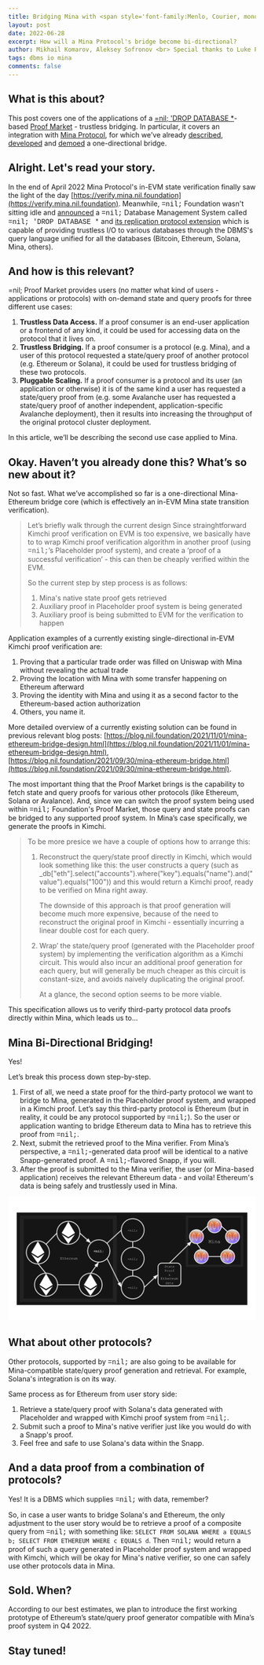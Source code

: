 ```yaml
---
title: Bridging Mina with <span style='font-family:Menlo, Courier, monospace'>=nil;</span>'s Proof Market.
layout: post
date: 2022-06-28
excerpt: How will a Mina Protocol's bridge become bi-directional?
author: Mikhail Komarov, Aleksey Sofronov <br> Special thanks to Luke Pearson for discussion, adjustments and comments.
tags: dbms io mina
comments: false
---
```


## What is this about?

This post covers one of the applications of a [=nil; 'DROP DATABASE *](https://blog.nil.foundation/2021/12/01/database-management-system.html)-based [Proof Market](https://blog.nil.foundation/2022/05/31/dbms-replication-protocol.html) - trustless bridging. In particular, it covers an integration with 
[Mina Protocol](https://minaprotocol.com), for which we've already 
[described](https://blog.nil.foundation/2021/09/30/mina-ethereum-bridge.html), 
[developed](https://blog.nil.foundation/2021/11/01/mina-ethereum-bridge-design.html) 
and [demoed](https://twitter.com/nil_foundation/status/1519217326679277569?s=21&t=cO_rYkedp2iIoekhh9DbQg) 
a one-directional bridge.

## Alright. Let's read your story.

In the end of April 2022 Mina Protocol's in-EVM state verification finally saw
the light of the day [https://verify.mina.nil.foundation](https://verify.mina.nil.foundation).
Meanwhile, <span style='font-family:Menlo, Courier, monospace'>=nil;</span> 
Foundation wasn't sitting idle and 
[announced](https://blog.nil.foundation/2021/12/01/database-management-system.html) 
a <span style='font-family:Menlo, Courier, monospace'>=nil;</span> Database Management System 
called <span style='font-family:Menlo, Courier, monospace'>=nil; 'DROP DATABASE *</span> 
and [its replication protocol extension](https://blog.nil.foundation/2022/05/31/dbms-replication-protocol.html) 
which is capable of providing trustless I/O to various databases through the DBMS's 
query language unified for all the databases (Bitcoin, Ethereum, Solana, Mina,
others).

## And how is this relevant?

=nil; Proof Market provides users (no matter what kind of users - 
applications or protocols) with on-demand state and query proofs for three different 
use cases:
1. **Trustless Data Access.** If a proof consumer is an end-user application or 
   a frontend of any kind, it could be used for accessing data on the protocol 
   that it lives on.
2. **Trustless Bridging.** If a proof consumer is a protocol (e.g. Mina), and a 
   user of this protocol requested a state/query proof of another protocol 
   (e.g. Ethereum or Solana), it could be used for trustless bridging of these 
   two protocols.
3. **Pluggable Scaling.** If a proof consumer is a protocol and its user (an 
   application or otherwise) it is of the same kind a user has requested a 
   state/query proof from (e.g. some Avalanche user has requested a state/query 
   proof of another independent, application-specific Avalanche deployment), then 
   it results into increasing the throughput of the original protocol cluster 
   deployment.

In this article, we’ll be describing the second use case applied to Mina.

## Okay. Haven’t you already done this? What’s so new about it?

Not so fast. What we’ve accomplished so far is a one-directional Mina-Ethereum 
bridge core (which is effectively an in-EVM Mina state transition verification).

> Let’s briefly walk through the current design
> Since strainghtforward Kimchi proof verification on EVM is too expensive, 
> we basically have to to wrap Kimchi proof verification algorithm in another 
> proof (using <span style='font-family:Menlo, Courier, monospace'>=nil;</span>’s 
> Placeholder proof system), and create a ‘proof of a successful verification’ - this 
> can then be cheaply verified within the EVM.
>
> So the current step by step process is as follows:
> 1. Mina's native state proof gets retrieved
> 2. Auxiliary proof in Placeholder proof system is being generated
> 3. Auxiliary proof is being submitted to EVM for the verification to happen

Application examples of a currently existing single-directional in-EVM Kimchi 
proof verification are:
1. Proving that a particular trade order was filled on Uniswap with Mina without revealing the actual trade
2. Proving the location with Mina with some transfer happening on Ethereum afterward
3. Proving the identity with Mina and using it as a second factor to the Ethereum-based action authorization
4. Others, you name it.

More detailed overview of a currently existing solution can be found in previous 
relevant blog posts: [https://blog.nil.foundation/2021/11/01/mina-ethereum-bridge-design.html](https://blog.nil.foundation/2021/11/01/mina-ethereum-bridge-design.html), 
[https://blog.nil.foundation/2021/09/30/mina-ethereum-bridge.html](https://blog.nil.foundation/2021/09/30/mina-ethereum-bridge.html).

The most important thing that the Proof Market brings is the capability to fetch 
state and query proofs for various other protocols (like Ethereum, Solana or 
Avalance). And, since we can switch the proof system being used within 
<span style='font-family:Menlo, Courier, monospace'>=nil;</span>
Foundation's Proof Market, those query and state proofs can be bridged to any 
supported proof system. In Mina’s case specifically, we generate the proofs in 
Kimchi.

> To be more presice we have a couple of options how to arrange this:
> 1. Reconstruct the query/state proof directly in Kimchi, which would look 
>    something like this: the user constructs a query (such as 
>    _db["eth"].select("accounts").where("key").equals("name").and("value").equals("100")) 
>    and this would return a Kimchi proof, ready to be verified on Mina right away.
>
>    The downside of this approach is that proof generation will become much more 
>    expensive, because of the need to reconstruct the original proof in Kimchi - 
>    essentially incurring a linear double cost for each query.
>
> 2. Wrap’ the state/query proof (generated with the Placeholder proof system) 
>    by implementing the verification algorithm as a Kimchi circuit. This would 
>    also incur an additional proof generation for each query, but will generally 
>    be much cheaper as this circuit is constant-size, and avoids naively 
>    duplicating the original proof.
>
>    At a glance, the second option seems to be more viable.

This specification allows us to verify third-party protocol data proofs directly 
within Mina, which leads us to...

## Mina Bi-Directional Bridging!

Yes!

Let’s break this process down step-by-step.

1. First of all, we need a state proof for the third-party protocol we want to 
   bridge to Mina, generated in the Placeholder proof system, and wrapped 
   in a Kimchi proof. Let’s say this third-party protocol is Ethereum (but in 
   reality, it could be any protocol supported by 
   <span style='font-family:Menlo, Courier, monospace'>=nil;</span>). So the user or 
   application wanting to bridge Ethereum data to Mina has to retrieve this proof 
   from <span style='font-family:Menlo, Courier, monospace'>=nil;</span>.
2. Next, submit the retrieved proof to the Mina verifier. From Mina’s perspective, 
   a <span style='font-family:Menlo, Courier, monospace'>=nil;</span>-generated 
   data proof will be identical to a native Snapp-generated proof. 
   A <span style='font-family:Menlo, Courier, monospace'>=nil;</span>-flavored Snapp, if you will.
3. After the proof is submitted to the Mina verifier, the user (or Mina-based 
   application) receives the relevant Ethereum data - and voila! Ethereum's data 
   is being safely and trustlessly used in Mina.

![](/assets/images/2022-06-01-mina-integration/case1.png)

## What about other protocols?

Other protocols, supported by <span style='font-family:Menlo, Courier, monospace'>=nil;</span> 
are also going to be available for Mina-compatible state/query proof generation 
and retrieval. For example, Solana's integration is on its way.

Same process as for Ethereum from user story side:
1. Retrieve a state/query proof with Solana's data generated with Placeholder 
   and wrapped with Kimchi proof system from <span style='font-family:Menlo, Courier, monospace'>=nil;</span>.
2. Submit such a proof to Mina's native verifier just like you would do with a
   Snapp's proof.
3. Feel free and safe to use Solana's data within the Snapp.

## And a data proof from a combination of protocols?

Yes! It is a DBMS which supplies <span style='font-family:Menlo, Courier, monospace'>=nil;</span> 
with data, remember?

So, in case a user wants to bridge Solana's and Ethereum, the only adjustment to
the user story would be to retrieve a proof of a composite query from 
<span style='font-family:Menlo, Courier, monospace'>=nil;</span> with something 
like: `SELECT FROM SOLANA WHERE a EQUALS b; SELECT FROM ETHEREUM WHERE
c EQUALS d`. Then <span style='font-family:Menlo, Courier, monospace'>=nil;</span> 
would return a proof of such a query generated in Placeholder proof system and 
wrapped with Kimchi, which will be okay for Mina's native verifier, so one can 
safely use other protocols data in Mina.

## Sold. When?

According to our best estimates, we plan to introduce the first working prototype 
of Ethereum’s state/query proof generator compatible with Mina’s proof system in 
Q4 2022.

## Stay tuned!
